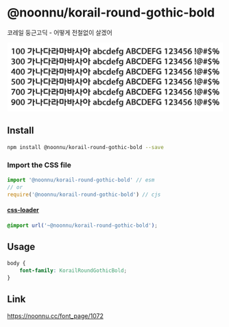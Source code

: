 # @noonnu/korail-round-gothic-bold

코레일 둥근고딕 - 어떻게 전철없이 살겠어

![example](./example.png)

## Install

```bash
npm install @noonnu/korail-round-gothic-bold --save
```

### Import the CSS file

```js
import '@noonnu/korail-round-gothic-bold' // esm
// or
require('@noonnu/korail-round-gothic-bold') // cjs
```

#### [css-loader](https://github.com/webpack-contrib/css-loader)

```css
@import url('~@noonnu/korail-round-gothic-bold');
```

## Usage

```css
body {
    font-family: KorailRoundGothicBold;
}
```

## Link

https://noonnu.cc/font_page/1072
